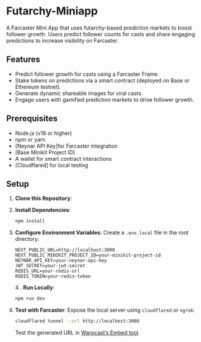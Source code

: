 # Futarchy-Miniapp
A Farcaster Mini App that uses futarchy-based prediction markets to boost follower growth. Users predict follower counts for casts and share engaging predictions to increase visibility on Farcaster.

## Features

- Predict follower growth for casts using a Farcaster Frame.
- Stake tokens on predictions via a smart contract (deployed on Base or Ethereum testnet).
- Generate dynamic shareable images for viral casts.
- Engage users with gamified prediction markets to drive follower growth.

## Prerequisites

- Node.js (v18 or higher)
- npm or yarn
- [Neynar API Key]for Farcaster integration
- [Base Minikit Project ID]
- A wallet for smart contract interactions
- [Cloudflared] for local testing

## Setup

1. **Clone this Repository**:
   
2. **Install Dependencies**:
   ```bash
   npm install
   ```

3. **Configure Environment Variables**:
   Create a `.env.local` file in the root directory:
   ```env
   NEXT_PUBLIC_URL=http://localhost:3000
   NEXT_PUBLIC_MINIKIT_PROJECT_ID=your-minikit-project-id
   NEYNAR_API_KEY=your-neynar-api-key
   JWT_SECRET=your-jwt-secret
   REDIS_URL=your-redis-url
   REDIS_TOKEN=your-redis-token
   ```
  

   4 . **Run Locally**:
   ```bash
   npm run dev
   ```
   

5. **Test with Farcaster**:
   Expose the local server using `cloudflared` or `ngrok`:
   ```bash
   cloudflared tunnel --url http://localhost:3000
   ```
   Test the generated URL in [Warpcast’s Embed tool](https://warpcast.com).





